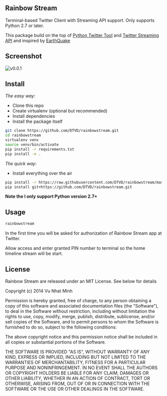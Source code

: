 ## Rainbow Stream
Terminal-based Twitter Client with Streaming API support. Only supports Python 2.7 or later.

This package build on the top of [Python Twitter Tool](http://mike.verdone.ca/twitter/) and [Twitter Streaming API](https://dev.twitter.com/docs/api/streaming) and inspired by [EarthQuake](https://github.com/jugyo/earthquake)

## Screenshot
![v0.0.1](https://raw.githubusercontent.com/DTVD/rainbowstream/master/screenshot/RainbowStreamv0.0.1.png)

## Install
*The easy way:*
* Clone this repo
* Create virtualenv (optional but recommended)
* Install dependencies
* Install the package itself

```bash
git clone https://github.com/DTVD/rainbowstream.git
cd rainbowstream
virtualenv venv
source venv/bin/activate
pip install -r requirements.txt
pip install -e .
```
*The quick way:*
* Install everything over the air

```bash
pip install -r https://raw.githubusercontent.com/DTVD/rainbowstream/master/requirements.txt
pip install git+https://github.com/DTVD/rainbowstream.git
```
**Note the I only support Python version 2.7+**

## Usage
```bash
rainbowstream
```
In the first time you will be asked for authorization of Rainbow Stream app at Twitter.

Allow access and enter granted PIN number to terminal so the home timeline stream will be start.

## License
Rainbow Stream are released under an MIT License. See below for details

Copyright (c) 2014 Vu Nhat Minh

Permission is hereby granted, free of charge, to any person
obtaining a copy of this software and associated documentation
files (the "Software"), to deal in the Software without
restriction, including without limitation the rights to use,
copy, modify, merge, publish, distribute, sublicense, and/or sell
copies of the Software, and to permit persons to whom the
Software is furnished to do so, subject to the following
conditions:

The above copyright notice and this permission notice shall be
included in all copies or substantial portions of the Software.

THE SOFTWARE IS PROVIDED "AS IS", WITHOUT WARRANTY OF ANY KIND,
EXPRESS OR IMPLIED, INCLUDING BUT NOT LIMITED TO THE WARRANTIES
OF MERCHANTABILITY, FITNESS FOR A PARTICULAR PURPOSE AND
NONINFRINGEMENT. IN NO EVENT SHALL THE AUTHORS OR COPYRIGHT
HOLDERS BE LIABLE FOR ANY CLAIM, DAMAGES OR OTHER LIABILITY,
WHETHER IN AN ACTION OF CONTRACT, TORT OR OTHERWISE, ARISING
FROM, OUT OF OR IN CONNECTION WITH THE SOFTWARE OR THE USE OR
OTHER DEALINGS IN THE SOFTWARE.
